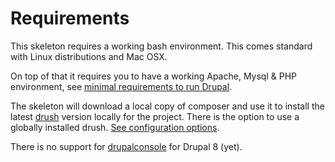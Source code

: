 # Requirements
This skeleton requires a working bash environment. This comes standard with
Linux distributions and Mac OSX.

On top of that it requires you to have a working Apache, Mysql & PHP
environment, see [minimal requirements to run Drupal][link-drupal-requirements].

The skeleton will download a local copy of composer and use it to install the
latest [drush][link-drush] version locally for the project. There is the option
to use a globally installed drush.
[See configuration options][link-config-config].

There is no support for [drupalconsole][link-drupalconsole] for Drupal 8 (yet).



[link-drupal-requirements]: https://www.drupal.org/requirements
[link-drush]: https://github.com/drush-ops/drush
[link-config-config]: config-config.md#drush-version
[link-drupalconsole]: http://drupalconsole.com/
